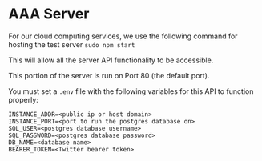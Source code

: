 # AAA Server

For our cloud computing services, we use the following command for hosting the test server `sudo npm start`

This will allow all the server API functionality to be accessible. 

This portion of the server is run on Port 80 (the default port).

You must set a `.env` file with the following variables for this API to function properly: 

```
INSTANCE_ADDR=<public ip or host domain>
INSTANCE_PORT=<port to run the postgres database on>
SQL_USER=<postgres database username>
SQL_PASSWORD=<postgres database password>
DB_NAME=<database name>
BEARER_TOKEN=<Twitter bearer token>
```